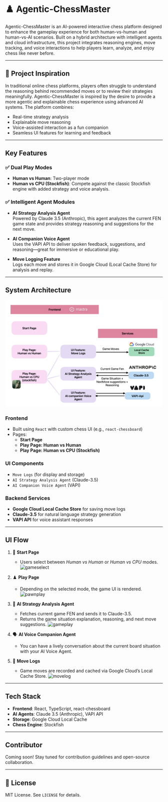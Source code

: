 # ♟️ Agentic-ChessMaster

Agentic-ChessMaster is an AI-powered interactive chess platform designed to enhance the gameplay experience for both human-vs-human and human-vs-AI scenarios. Built on a hybrid architecture with intelligent agents and cloud infrastructure, this project integrates reasoning engines, move tracking, and voice interactions to help players learn, analyze, and enjoy chess like never before.

---

## 🚀 Project Inspiration

In traditional online chess platforms, players often struggle to understand the reasoning behind recommended moves or to review their strategies meaningfully. Agentic-ChessMaster is inspired by the desire to provide a more agentic and explainable chess experience using advanced AI systems. The platform combines:
- Real-time strategy analysis
- Explainable move reasoning
- Voice-assisted interaction as a fun companion
- Seamless UI features for learning and feedback

---

## Key Features

### ✅ Dual Play Modes
- **Human vs Human**: Two-player mode
- **Human vs CPU (Stockfish)**: Compete against the classic Stockfish engine with added strategy and voice analysis.

### ✅ Intelligent Agent Modules
- **AI Strategy Analysis Agent**  
  Powered by Claude 3.5 (Anthropic), this agent analyzes the current FEN game state and provides strategy reasoning and suggestions for the next move.
  
- **AI Companion Voice Agent**  
  Uses the VAPI API to deliver spoken feedback, suggestions, and reasoning—great for immersive or educational play.

- **Move Logging Feature**  
  Logs each move and stores it in Google Cloud (Local Cache Store) for analysis and replay.

---

## System Architecture

![System Architecture](https://github.com/KikiSpace/agenticChessTutor/blob/main/chessmaster/assets/arch.png?raw=true)

### Frontend
- Built using `React` with custom chess UI (e.g., `react-chessboard`)
- Pages:
  - **Start Page**
  - **Play Page: Human vs Human**
  - **Play Page: Human vs CPU (Stockfish)**

### UI Components
- `Move Logs` (for display and storage)
- `AI Strategy Analysis Agent` (Claude-3.5)
- `AI Companion Voice Agent` (VAPI)

### Backend Services
- **Google Cloud Local Cache Store** for saving move logs
- **Claude-3.5** for natural language strategy generation
- **VAPI API** for voice assistant responses

---

## UI Flow

1. 🏁 **Start Page**
    - Users select between *Human vs Human* or *Human vs CPU* modes.
    ![gameselect](https://media.githubusercontent.com/media/KikiSpace/agenticChessTutor/main/chessmaster/assets/gameselect.GIF)
2. ♟️ **Play Page**
    - Depending on the selected mode, the game UI is rendered.
    ![pawnplay](https://media.githubusercontent.com/media/KikiSpace/agenticChessTutor/main/chessmaster/assets/pawnselect.GIF)

3. 🧠 **AI Strategy Analysis Agent**
    - Fetches current game FEN and sends it to Claude-3.5.
    - Returns the game situation explanation, reasoning, and next move suggestions.
    ![gameplay](https://media.githubusercontent.com/media/KikiSpace/agenticChessTutor/main/chessmaster/assets/gameplay.GIF)

4. 🗣️ **AI Voice Companion Agent**
    - You can have a lively conversation about the current board situation with your AI Voice Agent.

5. 💾 **Move Logs**
    - Game moves are recorded and cached via Google Cloud’s Local Cache Store.
    ![movelog](https://media.githubusercontent.com/media/KikiSpace/agenticChessTutor/main/chessmaster/assets/movelog.GIF)

---

## Tech Stack

- **Frontend**: React, TypeScript, react-chessboard
- **AI Agents**: Claude 3.5 (Anthropic), VAPI API
- **Storage**: Google Cloud Local Cache
- **Chess Engine**: Stockfish

---

## Contributor

Coming soon! Stay tuned for contribution guidelines and open-source collaboration.

---

## 📜 License

MIT License. See `LICENSE` for details.